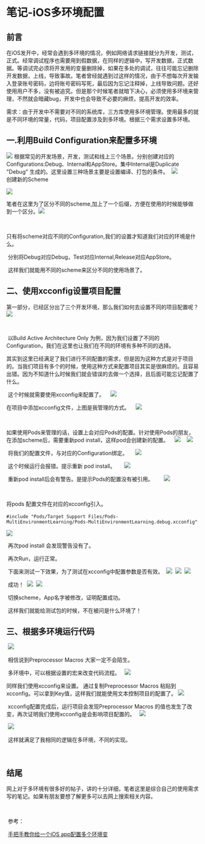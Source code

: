 # 笔记-iOS多环境配置

## 前言

​	在iOS发开中，经常会遇到多环境的情况，例如网络请求链接就分为开发，测试，正式。经常调试程序也需要用到假数据，在同样的逻辑中，写开发数据，正式数据。等调试完必须将开发用的变量删除掉，如果在多处的调试，往往可能忘记删除开发数据，上线，导致事故。笔者曾经就遇到过这样的情况，由于不想每次开发输入登录账号密码，边将账号密码写死，最后因为忘记注释掉，上线导致问题。还好使用用户不多，没有被追究。但是那个时候笔者就暗下决心，必须使用多环境来管理，不然就会暗藏bug，开发中也会导致不必要的麻烦，提高开发的效率。

​	需求：由于开发中不需要对不同的系统库，三方库使用多环境管理。使用最多的就是不同环境的常量，代码，项目配置涉及到多环境。根据三个需求设置多环境。

## 一.利用Build Configuration来配置多环境

![](../MDImages/image-20210306170726597.png)
    根据常见的开发场景，开发，测试和线上三个场景。分别创建对应的Configurations:Debug、Internal和AppStore。集中Internal是Duplicate "Debug" 生成的。这里设置三种场景主要是设置编译、打包的条件。
​    ![](https://github.com/zhuxiaod/MarkDownImages/blob/master/imgs/image-20210306171125300.png")
​    
​   创建新的Scheme

![](../MDImages/image-20210306171244799.png")

​   笔者在这里为了区分不同的scheme,加上了一个后缀，方便在使用的时候能够做到一个区分。
​    ![](../MDImages/image-20210306171428769.png")

















​	

​	只有将scheme对应不同的Configuration,我们的设置才知道我们对应的环境是什么。

​	分别将Debug对应Debug，Test对应Internal,Release对应AppStore。

​	这样我们就能用不同的scheme来区分不同的使用场景了。

## 二、使用xcconfig设置项目配置

​	第一部分，已经区分出了三个开发环境，那么我们如何去设置不同的项目配置呢？
​    ​    ![](../MDImages/image-20210306172040293.png")

​	





​	以Build Active Architecture Only 为例，因为我们设置了不同的Configuration，我们在这里也让我们在不同的环境有多种不同的选择。

​	其实到这里已经满足了我们进行不同配置的需求，但是因为这种方式是对于项目的。当我们项目有多个的时候，使用这种方式来配置项目其实是很麻烦的。且容易出错。因为不知道什么时候我们就会错误的去做一个选择，且后面可能忘记配置了什么。

​	这个时候就需要使用xcconfig来配置了。
​    ​    ​    ![](../MDImages/image-20210306172931545.png")


在项目中添加xcconfig文件，上图是我管理的方式。
​    ​    ​    ![](../MDImages/image-20210306173020623.png")

​	













如果使用Pods来管理的话，设置上会对应Pods的配置。针对使用Pods的朋友，在添加scheme后，需要重新pod install，这样pod会创建新的配置。
​    ​    ​    ![](../MDImages/image-20210306173239251.png")
​    ​    ​    ![](../MDImages/image-20210306173415812.png")














​	将我们的配置文件，与对应的Configuration绑定。
​    ​    ​    ​    ![](../MDImages/image-20210306173458488.png")

​	这个时候运行会报错。提示重新 pod install。
​    ​    ​    ​    ​    ![](../MDImages/image-20210306173547202.png")

​	重新pod install后会有警告。是提示Pods的配置没有被引用。
​    ​    ​    ​    ​    ​    ![](../MDImages/image-20210306174242208.png")


​	







将pods 配置文件在对应的xcconfig引入。

​	`#include "Pods/Target Support Files/Pods-MultiEnvironmentLearning/Pods-MultiEnvironmentLearning.debug.xcconfig"`

![](../MDImages/image-20210306174424831.png)


​	再次pod install 会发现警告没有了。

​	再次Run，运行正常。

​	下面来测试一下效果，为了测试在xcconfig中配置参数是否有效。
​    ![](../MDImages/image-20210306175233016.png)
​    ![](../MDImages/image-20210306175304810.png)
​    ![](../MDImages/image-20210306175333211.png)

​	成功！
​    ![](../MDImages/image-20210306175715007.png)
​    ![](../MDImages/image-20210306175728604.png)

​	切换scheme，App名字被修改，证明配置成功。

​	这样我们就能给测试包的时候，不在被问是什么环境了！

## 三、根据多环境运行代码
​    ![](../MDImages/image-20210306180043556.png)

​	相信说到Preprocessor Macros 大家一定不会陌生。

​	多环境中，可以根据设置的宏来改变代码流程。
​    ​    ![](../MDImages/image-20210306180525596.png)
​	









同样我们使用xcconfig来设置。 通过复制Preprocessor Macros 粘贴到xcconfig。可以拿到Key值，这样我们就能使用文本控制项目的配置了。
​    ![](../MDImages/image-20210306180747691.png)

​	xcconfig配置完成后，运行项目会发现Preprocessor Macros 的值也发生了改变，再次证明我们使用xcconfig是会影响项目配置的。
​    ​    ![](../MDImages/image-20210306181156892.png)

​    ![](../MDImages/image-20210306181135918.png)

​	这样就满足了我相同的逻辑在多环境，不同的实现。

​	

## 结尾

​	网上对于多环境有很多好的帖子，讲的十分详细，笔者这里是综合自己的使用需求写的笔记。如果有朋友要想了解更多可以去网上搜索相关内容。

​	

​	参考：

​	[手把手教你给一个iOS app配置多个环境变](https://www.jianshu.com/p/83b6e781eb51)



​	

